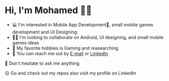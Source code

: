 # Hi, I'm Mohamed 👋🏼
- 💻 I'm interested in Mobile App Development📱, small mobile games development and UI Designing.
- ✌🏼 I'm looking to collaborate on Android, UI designing, and small mobile games ideas
- 👀 My favorite hobbies is Gaming and reasearching
- 📧 You can reach me out by [E-mail](mohamedhesham011010@gmail.com) or [LinkedIn](https://www.linkedin.com/in/mohamed0hesham/)

📢 Don't hesitate to ask me anything

😉 Go and check out my repos also visit my profile on LinkedIn
